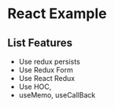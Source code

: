 #  React Example

## List Features

- Use redux persists
- Use Redux Form
- Use React Redux
- Use HOC,
- useMemo, useCallBack